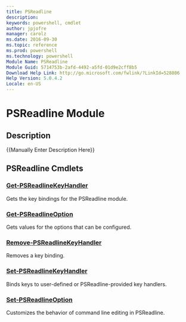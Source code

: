 ```yaml
---
title: PSReadline
description: 
keywords: powershell, cmdlet
author: jpjofre
manager: carolz
ms.date: 2016-09-30
ms.topic: reference
ms.prod: powershell
ms.technology: powershell
Module Name: PSReadline
Module Guid: 5714753b-2afd-4492-a5fd-01d9e2cff8b5
Download Help Link: http://go.microsoft.com/fwlink/?LinkId=528806
Help Version: 5.0.4.2
Locale: en-US
---
```


# PSReadline Module
## Description
{{Manually Enter Description Here}}

## PSReadline Cmdlets
### [Get-PSReadlineKeyHandler](Get-PSReadlineKeyHandler.md)
Gets the key bindings for the PSReadline module.

### [Get-PSReadlineOption](Get-PSReadlineOption.md)
Gets values for the options that can be configured.

### [Remove-PSReadlineKeyHandler](Remove-PSReadlineKeyHandler.md)
Removes a key binding.

### [Set-PSReadlineKeyHandler](Set-PSReadlineKeyHandler.md)
Binds keys to user-defined or PSReadline-provided key handlers.

### [Set-PSReadlineOption](Set-PSReadlineOption.md)
Customizes the behavior of command line editing in PSReadline.





